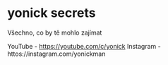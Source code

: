 # yonick secrets
 Všechno, co by tě mohlo zajímat

YouTube - https://youtube.com/c/yonick
Instagram - httos://instagram.com/yonickman
